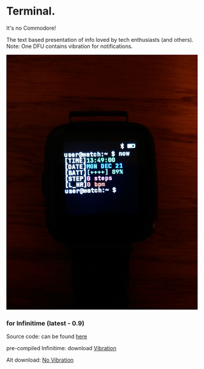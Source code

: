 # Terminal.
It's no Commodore!

The text based presentation of info loved by tech enthusiasts (and others).
Note: One DFU contains vibration for notifications.

![Terminal](https://raw.githubusercontent.com/ZephyrLabs/Watchfaces/gh-pages/docs/Terminal/Terminal.jpg "Terminal")

### for Infinitime (latest - 0.9)
Source code: can be found [here](https://raw.githubusercontent.com/ZephyrLabs/Watchfaces/gh-pages/docs/Terminal/Terminal.cpp)

pre-compiled Infinitime: download [Vibration](https://github.com/ZephyrLabs/Watchfaces/raw/gh-pages/docs/Terminal/pinetime-mcuboot-app-dfu(terminal).zip)

Alt download: [No Vibration](https://github.com/ZephyrLabs/Watchfaces/raw/gh-pages/docs/Terminal/pinetime-mcuboot-app-dfu(terminalNoV).zip)
